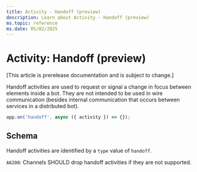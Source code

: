 ```yaml
---
title: Activity - Handoff (preview)
description: Learn about Activity - Handoff (preview)
ms.topic: reference
ms.date: 05/02/2025
---
```


# Activity: Handoff (preview)

[This article is prerelease documentation and is subject to change.]

Handoff activities are used to request or signal a change in focus between elements inside a bot. They are not intended to be used in wire communication (besides internal communication that occurs between services in a distributed bot).

```typescript
app.on('handoff', async ({ activity }) => {});
```

## Schema

Handoff activities are identified by a `type` value of `handoff`.

`A6200`: Channels SHOULD drop handoff activities if they are not supported.